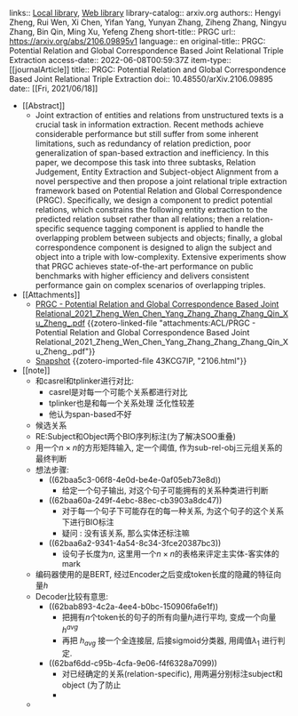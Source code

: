 links:: [Local library](zotero://select/library/items/BPCGYB33), [Web library](https://www.zotero.org/users/9034808/items/BPCGYB33)
library-catalog:: arxiv.org
authors:: Hengyi Zheng, Rui Wen, Xi Chen, Yifan Yang, Yunyan Zhang, Ziheng Zhang, Ningyu Zhang, Bin Qin, Ming Xu, Yefeng Zheng
short-title:: PRGC
url:: https://arxiv.org/abs/2106.09895v1
language:: en
original-title:: PRGC: Potential Relation and Global Correspondence Based Joint Relational Triple Extraction
access-date:: 2022-06-08T00:59:37Z
item-type:: [[journalArticle]]
title:: PRGC: Potential Relation and Global Correspondence Based Joint Relational Triple Extraction
doi:: 10.48550/arXiv.2106.09895
date:: [[Fri, 2021/06/18]]

- [[Abstract]]
	- Joint extraction of entities and relations from unstructured texts is a crucial task in information extraction. Recent methods achieve considerable performance but still suffer from some inherent limitations, such as redundancy of relation prediction, poor generalization of span-based extraction and inefficiency. In this paper, we decompose this task into three subtasks, Relation Judgement, Entity Extraction and Subject-object Alignment from a novel perspective and then propose a joint relational triple extraction framework based on Potential Relation and Global Correspondence (PRGC). Specifically, we design a component to predict potential relations, which constrains the following entity extraction to the predicted relation subset rather than all relations; then a relation-specific sequence tagging component is applied to handle the overlapping problem between subjects and objects; finally, a global correspondence component is designed to align the subject and object into a triple with low-complexity. Extensive experiments show that PRGC achieves state-of-the-art performance on public benchmarks with higher efficiency and delivers consistent performance gain on complex scenarios of overlapping triples.
- [[Attachments]]
	- [PRGC - Potential Relation and Global Correspondence Based Joint Relational_2021_Zheng_Wen_Chen_Yang_Zhang_Zhang_Zhang_Qin_Xu_Zheng_.pdf](zotero://select/library/items/UX4538YS) {{zotero-linked-file "attachments:ACL/PRGC - Potential Relation and Global Correspondence Based Joint Relational_2021_Zheng_Wen_Chen_Yang_Zhang_Zhang_Zhang_Qin_Xu_Zheng_.pdf"}}
	- [Snapshot](https://arxiv.org/abs/2106.09895) {{zotero-imported-file 43KCG7IP, "2106.html"}}
- [[note]]
	- 和casrel和tplinker进行对比:
		- casrel是对每一个可能个关系都进行对比
		- tplinker也是和每一个关系处理 泛化性较差
		- 他认为span-based不好
	- 候选关系
	- RE:Subject和Object两个BIO序列标注(为了解决SOO重叠)
	- 用一个$n\times n$的方形矩阵输入, 定一个阈值, 作为sub-rel-obj三元组关系的最终判断
	- 想法步骤:
		- ((62baa5c3-06f8-4e0d-be4e-0af05eb73e8d))
			- 给定一个句子输出, 对这个句子可能拥有的关系种类进行判断
		- ((62baa60a-249f-4ebc-88ec-cb3903a8dc47))
			- 对于每一个句子下可能存在的每一种关系, 为这个句子的这个关系下进行BIO标注
			- 疑问 : 没有该关系, 那么实体还标注嘛
		- ((62baa6a2-9341-4a54-8c34-3fce20387bc3))
			- 设句子长度为$n$, 这里用一个$n\times n$的表格来评定主实体-客实体的mark
	- 编码器使用的是BERT, 经过Encoder之后变成token长度的隐藏的特征向量$h$
	- Decoder比较有意思:
		- ((62bab893-4c2a-4ee4-b0bc-150906fa6e1f))
			- 把拥有$n$个token长的句子的所有向量$h_i$进行平均, 变成一个向量 $h^{avg}$
			- 再把 $h_{avg}$ 接一个全连接层, 后接sigmoid分类器, 用阈值$\lambda _1$ 进行判定.
		- ((62baf6dd-c95b-4cfa-9e06-f4f6328a7099))
			- 对已经确定的关系(relation-specific), 用两遍分别标注subject和object (为了防止
			-
	-